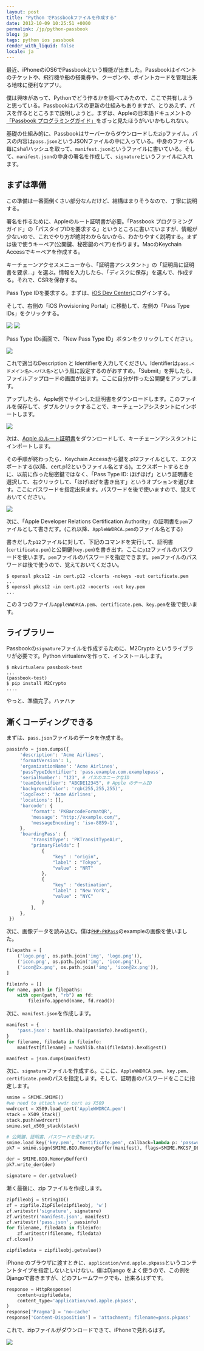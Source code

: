 ```yaml
---
layout: post
title: "Python でPassbookファイルを作成する"
date: 2012-10-09 10:25:51 +0000
permalink: /jp/python-passbook
blog: jp
tags: python ios passbook
render_with_liquid: false
locale: ja
---
```


最近、iPhoneのiOS6でPassbookという機能が出ました。Passbookはイベントのチケットや、飛行機や船の搭乗券や、クーポンや、ポイントカードを管理出来る地味に便利なアプリ。

僕は興味があって、Pythonでどう作るかを調べてみたので、ここで共有しようと思っている。Passbookはパスの更新の仕組みもありますが、とりあえず、パスを作るとところまで説明しようと。まずは、Appleの日本語ドキュメントの[「Passbook プログラミングガイド」](https://developer.apple.com/jp/devcenter/ios/library/japanese.html)をざっと見たほうがいいかもしれない。

基礎の仕組み的に、Passbookはサーバーからダウンロードしたzipファイル。パスの内容は`pass.json`というJSONファイルの中に入っている。中身のファイル毎にsha1ハッシュを取って、`manifest.json`というファイルに書いている。そして、`manifest.json`の中身の署名を作成して、`signature`というファイルに入れます。

## まずは準備

この準備は一番面倒くさい部分なんだけど、結構はまりそうなので、丁寧に説明する。

署名を作るために、Appleのルート証明書が必要。「Passbook プログラミングガイド」の「パスタイプIDを要求する」というところに書いていますが、情報が少ないので、これでやり方が絶対わからないから、わかりやすく説明する。まずは後で使うキーペア(公開鍵、秘密鍵のペア)を作ります。MacのKeychain Accessでキーペアを作成する。

キーチェーンアクセスメニューから、「証明書アシスタント」の「証明局に証明書を要求...」を選ぶ。情報を入力したら、「ディスクに保存」を選んで、作成する。それで、CSRを保存する。

Pass Type IDを要求する。まずは、[iOS Dev Center](https://developer.apple.com/devcenter/ios/index.action)にログインする。

そして、右側の「iOS Provisioning Portal」に移動して、左側の「Pass Type IDs」をクリックする。

[![](/assets/images/681/provisioning_portal_thumbnail.png)](/assets/images/681/provisioning_portal_big.png)
[![](/assets/images/681/pass_type_ids_thumbnail.png)](/assets/images/681/pass_type_ids_big.png)

Pass Type IDs画面で、「New Pass Type ID」ボタンをクリックしてください。

[![](/assets/images/681/new_pass_type_small.png)](/assets/images/681/new_pass_type_big.png)

これで適当なDescription と Identifierを入力してください。Identifierは`pass.<ドメイン名>.<パス名>`という風に設定するのがおすすめ。「Submit」を押したら、ファイルアップロードの画面が出ます。ここに自分が作った公開鍵をアップします。

アップしたら、Apple側でサインした証明書をダウンロードします。このファイルを保存して、ダブルクリックすることで、キーチェーンアシスタントにインポートします。

[![](/assets/images/681/install_cert_small.png)](/assets/images/681/install_cert_big.png)

次は、[Apple のルート証明書](http://developer.apple.com/certificationauthority/AppleWWDRCA.cer)をダウンロードして、キーチェーンアシスタントにインポートします。

その手順が終わったら、Keychain Accessから鍵を.p12ファイルとして、エクスポートする(以降、cert.p12というファイル名とする)。エクスポートするときに、以前に作った秘密鍵ではなく、「Pass Type ID: ほげほげ」という証明書を選択して、右クリックして、「ほげほげを書き出す」というオプションを選びます。ここにパスワードを指定出来ます。パスワードを後で使いますので、覚えておいてください。

[![](/assets/images/681/export_cert_small.png)](/assets/images/681/export_cert_big.png)

次に、「Apple Developer Relations Certification Authority」の証明書を`pem`ファイルとして書きだす。(これ以降、`AppleWWDRCA.pem`のファイル名とする)

書きだした`p12`ファイルに対して、下記のコマンドを実行して、証明書(`certificate.pem`)と公開鍵(`key.pem`)を書き出す。ここに`p12`ファイルのパスワードを使います。`pem`ファイルのパスワードを指定できます。`pem`ファイルのパスワードは後で使うので、覚えておいてください。

```text
$ openssl pkcs12 -in cert.p12 -clcerts -nokeys -out certificate.pem
...
$ openssl pkcs12 -in cert.p12 -nocerts -out key.pem
...
```

この３つのファイル`AppleWWDRCA.pem`、`certificate.pem`、`key.pem`を後で使います。

## ライブラリー

Passbookの`signature`ファイルを作成するために、M2Crypto というライブラリが必要です。Python virtualenvを作って、インストールします。

```text
$ mkvirtualenv passbook-test
...
(passbook-test)
$ pip install M2Crypto
....
```

やっと、準備完了。ハァハァ

## 漸くコーディングできる

まずは、`pass.json`ファイルのデータを作成する。

```python
passinfo = json.dumps({
     'description': 'Acme Airlines',
     'formatVersion': 1,
     'organizationName': 'Acme Airlines',
     'passTypeIdentifier': 'pass.example.com.examplepass',
     'serialNumber': "123", # パスのユニークなID
     'teamIdentifier': "ABCDE12345", # Apple のチームID
     'backgroundColor': 'rgb(255,255,255)',
     'logoText': 'Acme Airlines',
     'locations': [],
     'barcode': {
         'format': 'PKBarcodeFormatQR',
         'message': "http://example.com/",
         'messageEncoding': 'iso-8859-1',
     },
     'boardingPass': {
         'transitType': 'PKTransitTypeAir',
         "primaryFields": [
             {
                 "key" : "origin",
                 "label" : "Tokyo",
                 "value" : "NRT"
             },
             {
                 "key" : "destination",
                 "label" : "New York",
                 "value" : "NYC"
             }
         ],
     },
 })
```

次に、画像データを読み込む。僕は[`PHP-PKPass`](https://github.com/tschoffelen/PHP-PKPass/tree/master/images)のexampleの画像を使いました。

```python
filepaths = [
    ('logo.png', os.path.join('img', 'logo.png')),
    ('icon.png', os.path.join('img', 'icon.png')),
    ('icon@2x.png', os.path.join('img', 'icon@2x.png')),
]

fileinfo = []
for name, path in filepaths:
    with open(path, "rb") as fd:
        fileinfo.append(name, fd.read())
```

次に、`manifest.json`を作成します。

```python
manifest = {
    'pass.json': hashlib.sha1(passinfo).hexdigest(),
}
for filename, filedata in fileinfo:
    manifest[filename] = hashlib.sha1(filedata).hexdigest()

manifest = json.dumps(manifest)
```

次に、`signature`ファイルを作成する。ここに、`AppleWWDRCA.pem`、`key.pem`、`certificate.pem`のパスを指定します。そして、証明書のパスワードをここに指定します。

```python
smime = SMIME.SMIME()
#we need to attach wwdr cert as X509
wwdrcert = X509.load_cert('AppleWWDRCA.pem')
stack = X509_Stack()
stack.push(wwdrcert)
smime.set_x509_stack(stack)

# 公開鍵、証明書、パスワードを使います。
smime.load_key('key.pem', 'certificate.pem', callback=lambda p: 'password')
pk7 = smime.sign(SMIME.BIO.MemoryBuffer(manifest), flags=SMIME.PKCS7_DETACHED | SMIME.PKCS7_BINARY)

der = SMIME.BIO.MemoryBuffer()
pk7.write_der(der)

signature = der.getvalue()
```

漸く最後に、zip ファイルを作成します。

```python
zipfileobj = StringIO()
zf = zipfile.ZipFile(zipfileobj, 'w')
zf.writestr('signature', signature)
zf.writestr('manifest.json', manifest)
zf.writestr('pass.json', passinfo)
for filename, filedata in fileinfo:
    zf.writestr(filename, filedata)
zf.close()

zipfiledata = zipfileobj.getvalue()
```

iPhone のブラウザに渡すときに、`application/vnd.apple.pkpass`というコンテントタイプを指定しないといけない。僕はDjango をよく使うので、この例をDjangoで書きますが、どのフレームワークでも、出来るはずです。

```python
response = HttpResponse(
    content=zipfiledata,
    content_type='application/vnd.apple.pkpass',
)
response['Pragma'] = 'no-cache'
response['Content-Disposition'] = 'attachment; filename=pass.pkpass'
```

これで、zipファイルがダウンロードできて、iPhoneで見れるはず。

![](/assets/images/681/passbook_big.png)

